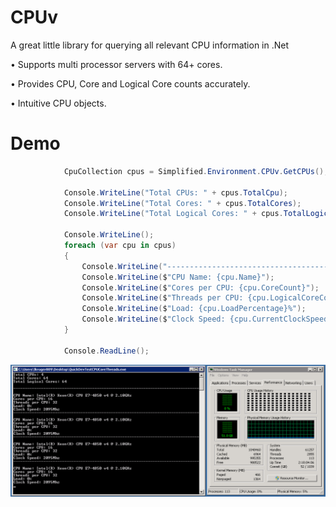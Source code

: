 # CPUv
A great little library for querying all relevant CPU information in .Net

• Supports multi processor servers with 64+ cores.

• Provides CPU, Core and Logical Core counts accurately.

• Intuitive CPU objects.

# Demo

```cs
            CpuCollection cpus = Simplified.Environment.CPUv.GetCPUs();

            Console.WriteLine("Total CPUs: " + cpus.TotalCpu);
            Console.WriteLine("Total Cores: " + cpus.TotalCores);
            Console.WriteLine("Total Logical Cores: " + cpus.TotalLogicalCores);

            Console.WriteLine();
            foreach (var cpu in cpus)
            {
                Console.WriteLine("--------------------------------------------------------------------------------");
                Console.WriteLine($"CPU Name: {cpu.Name}");
                Console.WriteLine($"Cores per CPU: {cpu.CoreCount}");
                Console.WriteLine($"Threads per CPU: {cpu.LogicalCoreCount}");
                Console.WriteLine($"Load: {cpu.LoadPercentage}%");
                Console.WriteLine($"Clock Speed: {cpu.CurrentClockSpeed}Mhz");
            }

            Console.ReadLine();
```

![alt text](https://raw.githubusercontent.com/krugertech/CPUv/master/CPUvDemo.PNG)
